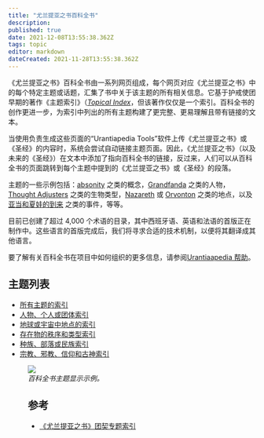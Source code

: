 ```yaml
---
title: "尤兰提亚之书百科全书"
description: 
published: true
date: 2021-12-08T13:55:38.362Z
tags: topic
editor: markdown
dateCreated: 2021-11-28T13:55:38.362Z
---
```


《尤兰提亚之书》百科全书由一系列网页组成，每个网页对应《尤兰提亚之书》中的每个特定主题或话题，汇集了书中关于该主题的所有相关信息。它基于护戒使团早期的著作《主题索引》（[_Topical Index_](https://archive.urantiabook.org/urantiabook/topical_index/index.htm])，但该著作仅仅是一个索引。百科全书的创作更进一步，为索引中列出的所有主题构建了更完整、更易理解且带有链接的文本。

当使用负责生成这些页面的“Urantiapedia Tools”软件上传《尤兰提亚之书》或《圣经》的内容时，系统会尝试自动链接主题页面。因此，《尤兰提亚之书》（以及未来的《圣经》）在文本中添加了指向百科全书的链接，反过来，人们可以从百科全书的页面跳转到每个主题中提到的《尤兰提亚之书》或《圣经》的段落。

主题的一些示例包括：[absonity](/zh/topic/absonity) 之类的概念，[Grandfanda](/zh/topic/Grandfanda) 之类的人物，[Thought Adjusters](/zh/topic/Thought_Adjusters) 之类的生物类型，[Nazareth](/zh/topic/Nazareth) 或 [Orvonton](/zh/topic/Orvonton_(superuniverse)) 之类的地点，以及 [亚当和夏娃的到来](/zh/topic/Adam#arrival-of-adam-and-eve) 之类的事件，等等。

目前已创建了超过 4,000 个术语的目录，其中西班牙语、英语和法语的首版正在制作中。这些语言的首版完成后，我们将寻求合适的技术机制，以便将其翻译成其他语言。

要了解有关百科全书在项目中如何组织的更多信息，请参阅[Urantiaapedia 帮助](/zh/help/content)。

## 主题列表

- [所有主题的索引](/zh/index/topics)
- [人物、个人或团体索引](/zh/index/people)
- [地球或宇宙中地点的索引](/zh/index/places)
- [存在物的秩序和类型索引](/zh/index/beings)
- [种族、部落或民族索引](/zh/index/races)
- [宗教、邪教、信仰和古神索引](/zh/index/religions)

<figure id="Sample_fig_1" class="image urantiapedia">
<img src="/image/help/sample_page_topic.png">
<figcaption><em>百科全书主题显示示例。</em></figcaption>
</图>

## 参考

- [《尤兰提亚之书》团契专题索引](https://archive.urantiabook.org/urantiabook/topical_index/index.htm)